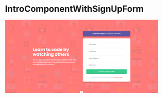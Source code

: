 # IntroComponentWithSignUpForm

![IntroComponentWithSignUpForm](https://github.com/Edanriell/IntroComponentWithSignUpForm/blob/develop/image.jpg?raw=true)